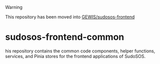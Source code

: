 > [!WARNING]
> This repository has been moved into [GEWIS/sudosos-frontend](https://github.com/GEWIS/sudosos-frontend)

# sudosos-frontend-common
his repository contains the common code components, helper functions, services, and Pinia stores for the frontend applications of SudoSOS.
